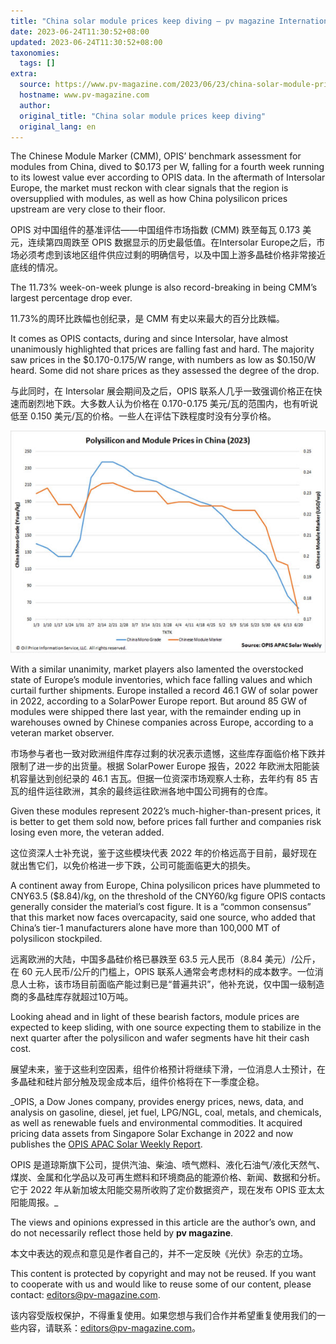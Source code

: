 ```yaml
---
title: "China solar module prices keep diving – pv magazine International"
date: 2023-06-24T11:30:52+08:00
updated: 2023-06-24T11:30:52+08:00
taxonomies:
  tags: []
extra:
  source: https://www.pv-magazine.com/2023/06/23/china-solar-module-prices-keep-diving/
  hostname: www.pv-magazine.com
  author: 
  original_title: "China solar module prices keep diving"
  original_lang: en
---
```


The Chinese Module Marker (CMM), OPIS’ benchmark assessment for modules from China, dived to $0.173 per W, falling for a fourth week running to its lowest value ever according to OPIS data. In the aftermath of Intersolar Europe, the market must reckon with clear signals that the region is oversupplied with modules, as well as how China polysilicon prices upstream are very close to their floor.  

OPIS 对中国组件的基准评估——中国组件市场指数 (CMM) 跌至每瓦 0.173 美元，连续第四周跌至 OPIS 数据显示的历史最低值。在Intersolar Europe之后，市场必须考虑到该地区组件供应过剩的明确信号，以及中国上游多晶硅价格非常接近底线的情况。

The 11.73% week-on-week plunge is also record-breaking in being CMM’s largest percentage drop ever.  

11.73%的周环比跌幅也创纪录，是 CMM 有史以来最大的百分比跌幅。

It comes as OPIS contacts, during and since Intersolar, have almost unanimously highlighted that prices are falling fast and hard. The majority saw prices in the $0.170-0.175/W range, with numbers as low as $0.150/W heard. Some did not share prices as they assessed the degree of the drop.  

与此同时，在 Intersolar 展会期间及之后，OPIS 联系人几乎一致强调价格正在快速而剧烈地下跌。大多数人认为价格在 0.170-0.175 美元/瓦的范围内，也有听说低至 0.150 美元/瓦的价格。一些人在评估下跌程度时没有分享价格。

![](Bild1.v120-600x423.jpg)

With a similar unanimity, market players also lamented the overstocked state of Europe’s module inventories, which face falling values and which curtail further shipments. Europe installed a record 46.1 GW of solar power in 2022, according to a SolarPower Europe report. But around 85 GW of modules were shipped there last year, with the remainder ending up in warehouses owned by Chinese companies across Europe, according to a veteran market observer.  

市场参与者也一致对欧洲组件库存过剩的状况表示遗憾，这些库存面临价格下跌并限制了进一步的出货量。根据 SolarPower Europe 报告，2022 年欧洲太阳能装机容量达到创纪录的 46.1 吉瓦。但据一位资深市场观察人士称，去年约有 85 吉瓦的组件运往欧洲，其余的最终运往欧洲各地中国公司拥有的仓库。

Given these modules represent 2022’s much-higher-than-present prices, it is better to get them sold now, before prices fall further and companies risk losing even more, the veteran added.  

这位资深人士补充说，鉴于这些模块代表 2022 年的价格远高于目前，最好现在就出售它们，以免价格进一步下跌，公司可能面临更大的损失。

A continent away from Europe, China polysilicon prices have plummeted to CNY63.5 ($8.84)/kg, on the threshold of the CNY60/kg figure OPIS contacts generally consider the material’s cost figure. It is a “common consensus” that this market now faces overcapacity, said one source, who added that China’s tier-1 manufacturers alone have more than 100,000 MT of polysilicon stockpiled.  

远离欧洲的大陆，中国多晶硅价格已暴跌至 63.5 元人民币（8.84 美元）/公斤，在 60 元人民币/公斤的门槛上，OPIS 联系人通常会考虑材料的成本数字。一位消息人士称，该市场目前面临产能过剩已是“普遍共识”，他补充说，仅中国一级制造商的多晶硅库存就超过10万吨。

Looking ahead and in light of these bearish factors, module prices are expected to keep sliding, with one source expecting them to stabilize in the next quarter after the polysilicon and wafer segments have hit their cash cost.  

展望未来，鉴于这些利空因素，组件价格预计将继续下滑，一位消息人士预计，在多晶硅和硅片部分触及现金成本后，组件价格将在下一季度企稳。

_OPIS, a Dow Jones company, provides energy prices, news, data, and analysis on gasoline, diesel, jet fuel, LPG/NGL, coal, metals, and chemicals, as well as renewable fuels and environmental commodities. It acquired pricing data assets from Singapore Solar Exchange in 2022 and now publishes the [OPIS APAC Solar Weekly Report](https://www.opisnet.com/product/pricing/spot/apac-solar-weekly-report-pv-magazine/).  

OPIS 是道琼斯旗下公司，提供汽油、柴油、喷气燃料、液化石油气/液化天然气、煤炭、金属和化学品以及可再生燃料和环境商品的能源价格、新闻、数据和分析。它于 2022 年从新加坡太阳能交易所收购了定价数据资产，现在发布 OPIS 亚太太阳能周报。_

The views and opinions expressed in this article are the author’s own, and do not necessarily reflect those held by **pv magazine**.  

本文中表达的观点和意见是作者自己的，并不一定反映《光伏》杂志的立场。

This content is protected by copyright and may not be reused. If you want to cooperate with us and would like to reuse some of our content, please contact: [editors@pv-magazine.com](mailto:editors@pv-magazine.com).  

该内容受版权保护，不得重复使用。如果您想与我们合作并希望重复使用我们的一些内容，请联系：editors@pv-magazine.com。
